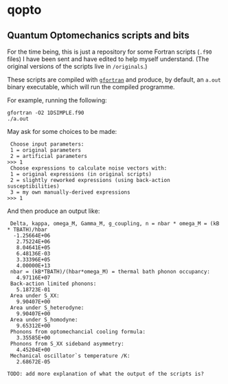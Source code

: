 # qopto
## Quantum Optomechanics scripts and bits

For the time being, this is just a repository for some Fortran scripts (`.f90` files) I have been sent and have edited to help myself understand. (The original versions of the scripts live in `/originals`.)

These scripts are compiled with [`gfortran`](https://gcc.gnu.org/wiki/GFortranBinaries) and produce, by default, an `a.out` binary executable, which will run the compiled programme.

For example, running the following:
```
gfortran -O2 1DSIMPLE.f90
./a.out
```
May ask for some choices to be made:
```
 Choose input parameters:
 1 = original parameters
 2 = artificial parameters
>>> 1
 Choose expressions to calculate noise vectors with:
 1 = original expressions (in original scripts)
 2 = slightly reworked expressions (using back-action susceptibilities)
 3 = my own manually-derived expressions
>>> 1
```
And then produce an output like:
```
 Delta, kappa, omega_M, Gamma_M, g_coupling, n = nbar * omega_M = (kB * TBATH)/hbar
  -1.25664E+06
   2.75224E+06
   8.04641E+05
   6.48136E-03
   3.33396E+05
   4.00000E+13
 nbar = (kB*TBATH)/(hbar*omega_M) = thermal bath phonon occupancy:
   4.97116E+07
 Back-action limited phonons:
   5.18723E-01
 Area under S_XX:
   9.90407E+00
 Area under S_heterodyne:
   9.90407E+00
 Area under S_homodyne:
   9.65312E+00
 Phonons from optomechancial cooling formula:
   3.35585E+00
 Phonons from S_XX sideband asymmetry:
   4.45204E+00
 Mechanical oscillator`s temperature /K:
   2.68672E-05
```

`TODO: add more explanation of what the output of the scripts is?`